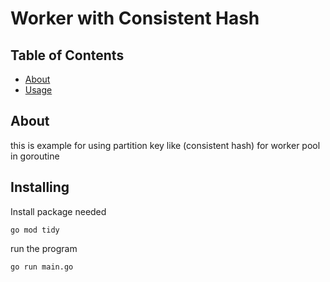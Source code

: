 # Worker with Consistent Hash

## Table of Contents

- [About](#about)
- [Usage](#installing)

## About <a name = "about"></a>

this is example for using partition key like (consistent hash) for worker pool in goroutine


## Installing <a name = "installing"></a>

Install package needed

```
go mod tidy
```

run the program

```
go run main.go
```
